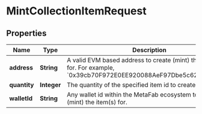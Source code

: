 

# MintCollectionItemRequest

## Properties

Name | Type | Description | Notes
------------ | ------------- | ------------- | -------------
**address** | **String** | A valid EVM based address to create (mint) the item(s) for. For example, &#x60;0x39cb70F972E0EE920088AeF97Dbe5c6251a9c25D&#x60;. |  [optional]
**quantity** | **Integer** | The quantity of the specified item id to create (mint). | 
**walletId** | **String** | Any wallet id within the MetaFab ecosystem to create (mint) the item(s) for. |  [optional]




